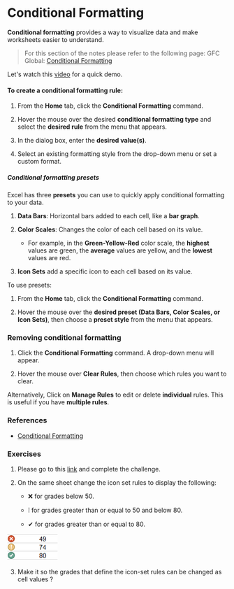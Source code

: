 # Conditional Formatting

**Conditional formatting** provides a way to visualize data and make worksheets easier to understand.

> For this section of the notes please refer to the following page:
> GFC Global: [Conditional Formatting](https://edu.gcfglobal.org/en/excel/conditional-formatting/1/)

Let's watch this [video](https://www.youtube.com/watch?time_continue=69&v=zfQ8uOBoIj8&feature=emb_logo) for a quick demo.

#### To create a conditional formatting rule:

1.  From the **Home** tab, click the **Conditional Formatting** command.
    
2.  Hover the mouse over the desired **conditional formatting type** and select the **desired rule** from the menu that appears.
    
3.  In the dialog box, enter the **desired value(s)**.
    
4.  Select an existing formatting style from the drop-down menu or set a custom format.
    

##### Conditional formatting presets

Excel has three **presets** you can use to quickly apply conditional formatting to your data.

1.  **Data Bars**: Horizontal bars added to each cell, like a **bar graph**.
    
2.  **Color Scales**: Changes the color of each cell based on its value.
    
    -   For example, in the **Green-Yellow-Red** color scale, the **highest** values are green, the **average** values are yellow, and the **lowest** values are red.
        
3.  **Icon Sets** add a specific icon to each cell based on its value.
    

To use presets:

1.  From the **Home** tab, click the **Conditional Formatting** command.
    
2.  Hover the mouse over the **desired preset (Data Bars, Color Scales, or Icon Sets)**, then choose a **preset style** from the menu that appears.
    

### Removing conditional formatting

1.  Click the **Conditional Formatting** command. A drop-down menu will appear.
    
2.  Hover the mouse over **Clear Rules**, then choose which rules you want to clear.
    

Alternatively, Click on **Manage Rules** to edit or delete **individual** rules. This is useful if you have **multiple rules**.

### **References**

-   [Conditional Formatting](https://edu.gcfglobal.org/en/excel/conditional-formatting/1/)
    

### **Exercises**

1.  Please go to this [link](https://edu.gcfglobal.org/en/excel/conditional-formatting/1/) and complete the challenge.
    
2.  On the same sheet change the icon set rules to display the following:
    
    -   ❌ for grades below 50.
        
    -   ❕ for grades greater than or equal to 50 and below 80.
        
    -   ✔ for grades greater than or equal to 80.
        

![image-20201015112243142](assets/conditional-formatting-exercise-icons.png)

3.  Make it so the grades that define the icon-set rules can be changed as cell values ?

